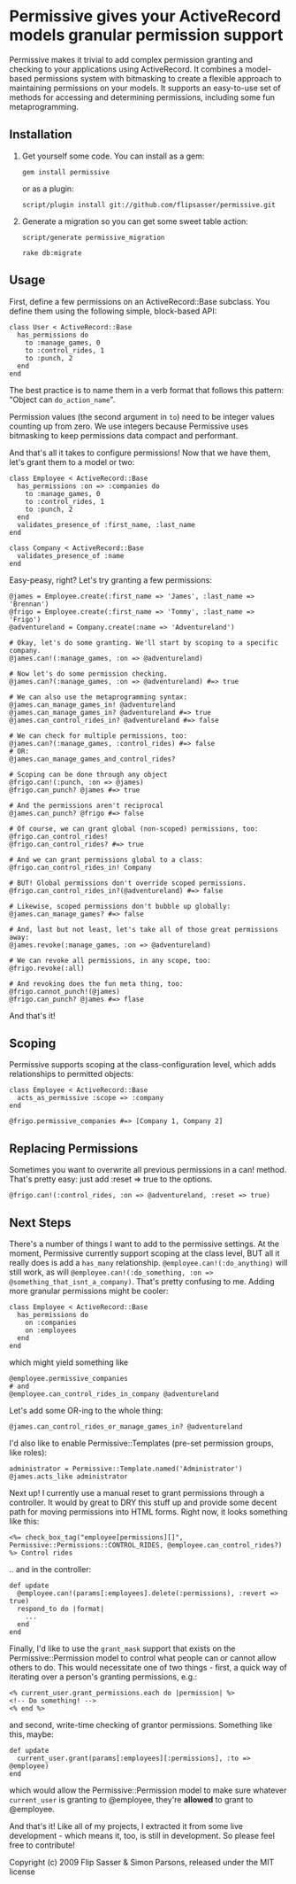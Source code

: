 Permissive gives your ActiveRecord models granular permission support
=
Permissive makes it trivial to add complex permission granting and checking
to your applications using ActiveRecord. It combines a model-based permissions
system with bitmasking to create a flexible approach to maintaining permissions
on your models. It supports an easy-to-use set of methods for accessing and
determining permissions, including some fun metaprogramming.

Installation
-

1. Get yourself some code. You can install as a gem:

	`gem install permissive`

	or as a plugin:

	`script/plugin install git://github.com/flipsasser/permissive.git`

2. Generate a migration so you can get some sweet table action:

	`script/generate permissive_migration`

	`rake db:migrate`

Usage
-

First, define a few permissions on an ActiveRecord::Base subclass. You define them using the following simple, block-based API:

	class User < ActiveRecord::Base
	  has_permissions do
	    to :manage_games, 0
	    to :control_rides, 1
	    to :punch, 2
	  end
	end

The best practice is to name them in a verb format that follows this pattern: "Object can `do_action_name`".

Permission values (the second argument in `to`) need to be integer values counting up from zero. We use integers because Permissive
uses bitmasking to keep permissions data compact and performant.

And that's all it takes to configure permissions! Now that we have them, let's grant them to a model or two:

	class Employee < ActiveRecord::Base
	  has_permissions :on => :companies do
	    to :manage_games, 0
	    to :control_rides, 1
	    to :punch, 2
	  end
	  validates_presence_of :first_name, :last_name
	end
	
	class Company < ActiveRecord::Base
	  validates_presence_of :name
	end

Easy-peasy, right? Let's try granting a few permissions:

	@james = Employee.create(:first_name => 'James', :last_name => 'Brennan')
	@frigo = Employee.create(:first_name => 'Tommy', :last_name => 'Frigo')
	@adventureland = Company.create(:name => 'Adventureland')

	# Okay, let's do some granting. We'll start by scoping to a specific company.
	@james.can!(:manage_games, :on => @adventureland)

	# Now let's do some permission checking.
	@james.can?(:manage_games, :on => @adventureland) #=> true

	# We can also use the metaprogramming syntax:
	@james.can_manage_games_in! @adventureland
	@james.can_manage_games_in? @adventureland #=> true
	@james.can_control_rides_in? @adventureland #=> false

	# We can check for multiple permissions, too:
	@james.can?(:manage_games, :control_rides) #=> false
	# OR:
	@james.can_manage_games_and_control_rides?

	# Scoping can be done through any object
	@frigo.can!(:punch, :on => @james)
	@frigo.can_punch? @james #=> true

	# And the permissions aren't reciprocal
	@james.can_punch? @frigo #=> false

	# Of course, we can grant global (non-scoped) permissions, too:
	@frigo.can_control_rides!
	@frigo.can_control_rides? #=> true

	# And we can grant permissions global to a class:
	@frigo.can_control_rides_in! Company

	# BUT! Global permissions don't override scoped permissions.
	@frigo.can_control_rides_in?(@adventureland) #=> false

	# Likewise, scoped permissions don't bubble up globally:
	@james.can_manage_games? #=> false

	# And, last but not least, let's take all of those great permissions away:
	@james.revoke(:manage_games, :on => @adventureland)

	# We can revoke all permissions, in any scope, too:
	@frigo.revoke(:all)

	# And revoking does the fun meta thing, too:
	@frigo.cannot_punch!(@james)
	@frigo.can_punch? @james #=> flase

And that's it!

Scoping
-

Permissive supports scoping at the class-configuration level, which adds relationships to permitted objects:

	class Employee < ActiveRecord::Base
	  acts_as_permissive :scope => :company
	end

	@frigo.permissive_companies #=> [Company 1, Company 2]

Replacing Permissions
-

Sometimes you want to overwrite all previous permissions in a can! method. That's pretty easy: just add :reset => true to the options.

	@frigo.can!(:control_rides, :on => @adventureland, :reset => true)

Next Steps
-

There's a number of things I want to add to the permissive settings. At the moment, Permissive currently support scoping at the class level, BUT all it really does is add a `has_many` relationship. `@employee.can!(:do_anything)` will still work, as will `@employee.can!(:do_something, :on => @something_that_isnt_a_company)`. That's pretty confusing to me. Adding more granular permissions might be cooler:

	class Employee < ActiveRecord::Base
	  has_permissions do
	    on :companies
	    on :employees
	  end
	end

which might yield something like

	@employee.permissive_companies
	# and
	@employee.can_control_rides_in_company @adventureland

Let's add some OR-ing to the whole thing:

	@james.can_control_rides_or_manage_games_in? @adventureland

I'd also like to enable Permissive::Templates (pre-set permission groups, like roles):

	administrator = Permissive::Template.named('Administrator')
	@james.acts_like administrator

Next up! I currently use a manual reset to grant permissions through a controller. It would by great to DRY this stuff up and provide some decent path for moving permissions into HTML forms. Right now, it looks something like this:

	<%= check_box_tag("employee[permissions][]", Permissive::Permissions::CONTROL_RIDES, @employee.can_control_rides?) %> Control rides

.. and in the controller:

	def update
	  @employee.can!(params[:employees].delete(:permissions), :revert => true)
	  respond_to do |format|
	    ...
	  end
	end

Finally, I'd like to use the `grant_mask` support that exists on the Permissive::Permission model to control what people can or cannot allow others to do. This would necessitate one of two things - first, a quick way of iterating over a person's granting permissions, e.g.:

	<% current_user.grant_permissions.each do |permission| %>
	<!-- Do something! -->
	<% end %>

and second, write-time checking of grantor permissions. Something like this, maybe:

	def update
	  current_user.grant(params[:employees][:permissions], :to => @employee)
	end

which would allow the Permissive::Permission model to make sure whatever `current_user` is granting to @employee, they're **allowed** to grant to @employee.

And that's it! Like all of my projects, I extracted it from some live development - which means it, too, is still in development. So please feel free to contribute!

Copyright (c) 2009 Flip Sasser & Simon Parsons, released under the MIT license